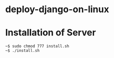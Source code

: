 # deploy-django-on-linux

# Installation of Server

```
~$ sudo chmod 777 install.sh
~$ ./install.sh
```
